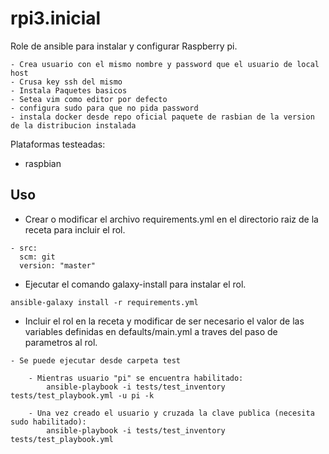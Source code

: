 # rpi3.inicial

Role de ansible para instalar y configurar Raspberry pi.

	- Crea usuario con el mismo nombre y password que el usuario de local host
	- Crusa key ssh del mismo
	- Instala Paquetes basicos
	- Setea vim como editor por defecto
	- configura sudo para que no pida password
	- instala docker desde repo oficial paquete de rasbian de la version de la distribucion instalada

Plataformas testeadas:
- raspbian

## Uso

- Crear o modificar el archivo requirements.yml en el directorio raiz de la receta para incluir el rol.

```
- src: 
  scm: git
  version: "master"
```

- Ejecutar el comando galaxy-install para instalar el rol.

```
ansible-galaxy install -r requirements.yml
```

- Incluir el rol en la receta y modificar de ser necesario el valor de las variables definidas en defaults/main.yml a traves del paso de parametros al rol.

```
- Se puede ejecutar desde carpeta test 

	- Mientras usuario "pi" se encuentra habilitado:
		ansible-playbook -i tests/test_inventory tests/test_playbook.yml -u pi -k

	- Una vez creado el usuario y cruzada la clave publica (necesita sudo habilitado):
		ansible-playbook -i tests/test_inventory tests/test_playbook.yml 


```

